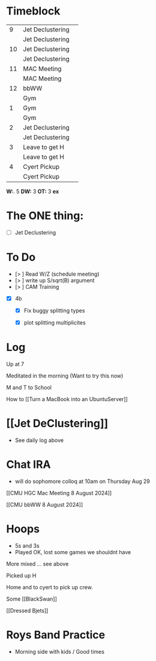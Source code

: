 # Timeblock

|     |                  |     |
| --- | ---------------- | --- |
| 9   | Jet Declustering |     |
|     | Jet Declustering |     |
| 10  | Jet Declustering |     |
|     | Jet Declustering |     |
| 11  | MAC Meeting      |     |
|     | MAC Meeting      |     |
| 12  | bbWW             |     |
|     | Gym              |     |
| 1   | Gym              |     |
|     | Gym              |     |
| 2   | Jet Declustering |     |
|     | Jet Declustering |     |
| 3   | Leave to get H   |     |
|     | Leave to get H   |     |
| 4   | Cyert Pickup     |     |
|     | Cyert Pickup     |     |

**W:**. 5
**DW:** 3
**OT:** 3
**ex** 

# The ONE thing: 
- [ ] Jet Declustering


# To Do
- [> ] Read W/Z (schedule meeting)
- [> ] write up S/sqrt(B) argument
- [> ] CAM Training
- [x] 4b
	- [x] Fix buggy splitting types
	- [x] plot splitting multiplicites


# Log

Up at 7 

Meditated in the morning (Want to try this now)

M and T to School

How to [[Turn a MacBook into an UbuntuServer]]

# [[Jet DeClustering]]
- See daily log above

# Chat IRA
- will do sophomore colloq at 10am on Thursday Aug 29

[[CMU HGC Mac Meeting 8 August 2024]]

[[CMU bbWW 8 August 2024]]

# Hoops
- 5s and 3s 
- Played OK, lost some games we shouldnt have

More mixed ... see above

Picked up H

Home and to cyert to pick up crew.

Some [[BlackSwan]]

[[Dressed Bjets]]
# Roys Band Practice
- Morning side with kids / Good times